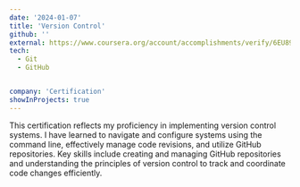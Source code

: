 ```yaml
---
date: '2024-01-07'
title: 'Version Control'
github: ''
external: https://www.coursera.org/account/accomplishments/verify/6EU89UMSMGR8
tech:
  - Git
  - GitHub


company: 'Certification'
showInProjects: true
---
```


This certification reflects my proficiency in implementing version control systems. I have learned to navigate and configure systems using the command line, effectively manage code revisions, and utilize GitHub repositories. Key skills include creating and managing GitHub repositories and understanding the principles of version control to track and coordinate code changes efficiently.


